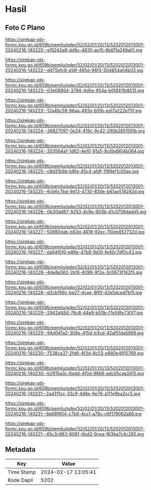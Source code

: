 # Hasil

## Foto C Plano

https://sirekap-obj-formc.kpu.go.id/659b/pemilu/pdpr/52/02/01/20/13/5202012013001-20240216-140220--e15242a8-dd6c-4835-acf5-8b811a249a01.jpg

https://sirekap-obj-formc.kpu.go.id/659b/pemilu/pdpr/52/02/01/20/13/5202012013001-20240216-140222--d475efc8-a1df-495d-96f3-304854a04b03.jpg

https://sirekap-obj-formc.kpu.go.id/659b/pemilu/pdpr/52/02/01/20/13/5202012013001-20240216-140223--03e08864-3794-4d5e-954a-b0f841fb8515.jpg

https://sirekap-obj-formc.kpu.go.id/659b/pemilu/pdpr/52/02/01/20/13/5202012013001-20240216-140223--12a46c59-86aa-493e-b5fb-ea17a222e75f.jpg

https://sirekap-obj-formc.kpu.go.id/659b/pemilu/pdpr/52/02/01/20/13/5202012013001-20240216-140224--36827097-0e24-419c-9c42-290b2851591b.jpg

https://sirekap-obj-formc.kpu.go.id/659b/pemilu/pdpr/52/02/01/20/13/5202012013001-20240216-140224--203564a1-1d62-4ef0-91a5-9c6bd904b064.jpg

https://sirekap-obj-formc.kpu.go.id/659b/pemilu/pdpr/52/02/01/20/13/5202012013001-20240216-140225--c8d31b9d-b8fa-45c4-afdf-1f89ef1c00ae.jpg

https://sirekap-obj-formc.kpu.go.id/659b/pemilu/pdpr/52/02/01/20/13/5202012013001-20240216-140225--6cb6c7bd-9d13-4730-830e-b61ae518282d.jpg

https://sirekap-obj-formc.kpu.go.id/659b/pemilu/pdpr/52/02/01/20/13/5202012013001-20240216-140226--0b30dd67-9253-4c8e-903b-d1c0758dadd5.jpg

https://sirekap-obj-formc.kpu.go.id/659b/pemilu/pdpr/52/02/01/20/13/5202012013001-20240216-140227--53880dab-b63d-4618-92ec-110eb652732d.jpg

https://sirekap-obj-formc.kpu.go.id/659b/pemilu/pdpr/52/02/01/20/13/5202012013001-20240216-140227--da54f0f0-e86e-47b8-9d3f-fe40c7df0c43.jpg

https://sirekap-obj-formc.kpu.go.id/659b/pemilu/pdpr/52/02/01/20/13/5202012013001-20240216-140228--4de8a562-2b16-4099-9f2e-3c0673f162f5.jpg

https://sirekap-obj-formc.kpu.go.id/659b/pemilu/pdpr/52/02/01/20/13/5202012013001-20240216-140228--d2cbf99c-be27-4cee-9f0f-42e5dced7bf5.jpg

https://sirekap-obj-formc.kpu.go.id/659b/pemilu/pdpr/52/02/01/20/13/5202012013001-20240216-140229--2942d484-76c8-44e9-b53b-f7e59fe730f7.jpg

https://sirekap-obj-formc.kpu.go.id/659b/pemilu/pdpr/52/02/01/20/13/5202012013001-20240216-140229--94d041a2-308e-415d-b3cd-42af51da5966.jpg

https://sirekap-obj-formc.kpu.go.id/659b/pemilu/pdpr/52/02/01/20/13/5202012013001-20240216-140230--7538ca37-2fd6-4f3d-8c53-e880e4915769.jpg

https://sirekap-obj-formc.kpu.go.id/659b/pemilu/pdpr/52/02/01/20/13/5202012013001-20240216-140230--b2915a3c-6add-4f0d-9868-adc05cae2415.jpg

https://sirekap-obj-formc.kpu.go.id/659b/pemilu/pdpr/52/02/01/20/13/5202012013001-20240216-140231--2ad311cc-33c9-4d8e-9e76-a111e9ba2cc5.jpg

https://sirekap-obj-formc.kpu.go.id/659b/pemilu/pdpr/52/02/01/20/13/5202012013001-20240216-140231--8e68f904-c7b6-4cc1-a78c-c6f179062a86.jpg

https://sirekap-obj-formc.kpu.go.id/659b/pemilu/pdpr/52/02/01/20/13/5202012013001-20240216-140221--45c3c863-6081-4bd3-9cea-f63ba7c4c285.jpg


## Metadata

| Key        | Value               |
| ---------- | ------------------- |
| Time Stamp | 2024-02-17 13:05:41 |
| Kode Dapil | 5202                |




